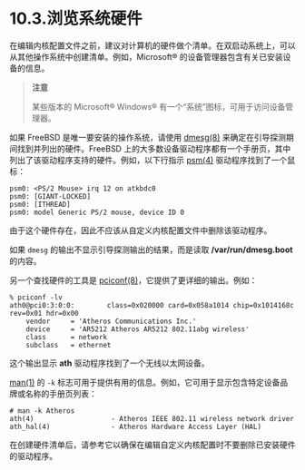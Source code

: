 # 10.3.浏览系统硬件

在编辑内核配置文件之前，建议对计算机的硬件做个清单。在双启动系统上，可以从其他操作系统中创建清单。例如，Microsoft® 的设备管理器包含有关已安装设备的信息。

> **注意**
>
> 某些版本的 Microsoft® Windows® 有一个“系统”图标，可用于访问设备管理器。

如果 FreeBSD 是唯一要安装的操作系统，请使用 [dmesg(8)](https://man.freebsd.org/cgi/man.cgi?query=dmesg&sektion=8&format=html) 来确定在引导探测期间找到并列出的硬件。FreeBSD 上的大多数设备驱动程序都有一个手册页，其中列出了该驱动程序支持的硬件。例如，以下行指示 [psm(4)](https://man.freebsd.org/cgi/man.cgi?query=psm&sektion=4&format=html) 驱动程序找到了一个鼠标：

```
psm0: <PS/2 Mouse> irq 12 on atkbdc0
psm0: [GIANT-LOCKED]
psm0: [ITHREAD]
psm0: model Generic PS/2 mouse, device ID 0
```

由于这个硬件存在，因此不应该从自定义内核配置文件中删除该驱动程序。

如果 `dmesg` 的输出不显示引导探测输出的结果，而是读取 **/var/run/dmesg.boot** 的内容。

另一个查找硬件的工具是 [pciconf(8)](https://man.freebsd.org/cgi/man.cgi?query=pciconf&sektion=8&format=html)，它提供了更详细的输出。例如：

```
% pciconf -lv
ath0@pci0:3:0:0:        class=0x020000 card=0x058a1014 chip=0x1014168c rev=0x01 hdr=0x00
    vendor     = 'Atheros Communications Inc.'
    device     = 'AR5212 Atheros AR5212 802.11abg wireless'
    class      = network
    subclass   = ethernet
```

这个输出显示 **ath** 驱动程序找到了一个无线以太网设备。

[man(1)](https://man.freebsd.org/cgi/man.cgi?query=man&sektion=1&format=html) 的 `-k` 标志可用于提供有用的信息。例如，它可用于显示包含特定设备品牌或名称的手册页列表：

```
# man -k Atheros
ath(4)                   - Atheros IEEE 802.11 wireless network driver
ath_hal(4)               - Atheros Hardware Access Layer (HAL)
```

在创建硬件清单后，请参考它以确保在编辑自定义内核配置时不要删除已安装硬件的驱动程序。
